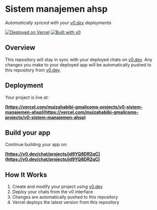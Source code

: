 # Sistem manajemen ahsp

*Automatically synced with your [v0.dev](https://v0.dev) deployments*

[![Deployed on Vercel](https://img.shields.io/badge/Deployed%20on-Vercel-black?style=for-the-badge&logo=vercel)](https://vercel.com/muizahabibi-gmailcoms-projects/v0-sistem-manajemen-ahsp)
[![Built with v0](https://img.shields.io/badge/Built%20with-v0.dev-black?style=for-the-badge)](https://v0.dev/chat/projects/jd9YQ8DR2qC)

## Overview

This repository will stay in sync with your deployed chats on [v0.dev](https://v0.dev).
Any changes you make to your deployed app will be automatically pushed to this repository from [v0.dev](https://v0.dev).

## Deployment

Your project is live at:

**[https://vercel.com/muizahabibi-gmailcoms-projects/v0-sistem-manajemen-ahsp](https://vercel.com/muizahabibi-gmailcoms-projects/v0-sistem-manajemen-ahsp)**

## Build your app

Continue building your app on:

**[https://v0.dev/chat/projects/jd9YQ8DR2qC](https://v0.dev/chat/projects/jd9YQ8DR2qC)**

## How It Works

1. Create and modify your project using [v0.dev](https://v0.dev)
2. Deploy your chats from the v0 interface
3. Changes are automatically pushed to this repository
4. Vercel deploys the latest version from this repository